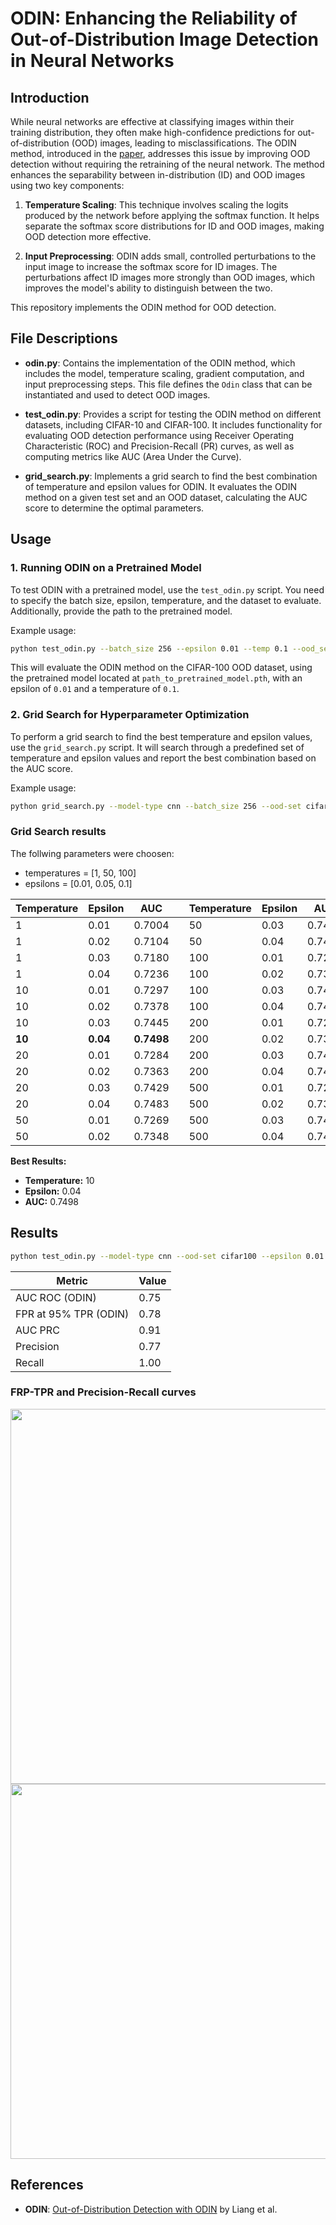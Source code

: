 # ODIN: Enhancing the Reliability of Out-of-Distribution Image Detection in Neural Networks

## Introduction

While neural networks are effective at classifying images within their training distribution, they often make high-confidence predictions for out-of-distribution (OOD) images, leading to misclassifications. The ODIN method, introduced in the [paper](https://arxiv.org/abs/1706.02690), addresses this issue by improving OOD detection without requiring the retraining of the neural network. The method enhances the separability between in-distribution (ID) and OOD images using two key components:

1. **Temperature Scaling**: This technique involves scaling the logits produced by the network before applying the softmax function. It helps separate the softmax score distributions for ID and OOD images, making OOD detection more effective.
   
2. **Input Preprocessing**: ODIN adds small, controlled perturbations to the input image to increase the softmax score for ID images. The perturbations affect ID images more strongly than OOD images, which improves the model's ability to distinguish between the two.

This repository implements the ODIN method for OOD detection.

## File Descriptions

- **odin.py**: Contains the implementation of the ODIN method, which includes the model, temperature scaling, gradient computation, and input preprocessing steps. This file defines the `Odin` class that can be instantiated and used to detect OOD images.

- **test_odin.py**: Provides a script for testing the ODIN method on different datasets, including CIFAR-10 and CIFAR-100. It includes functionality for evaluating OOD detection performance using Receiver Operating Characteristic (ROC) and Precision-Recall (PR) curves, as well as computing metrics like AUC (Area Under the Curve).

- **grid_search.py**: Implements a grid search to find the best combination of temperature and epsilon values for ODIN. It evaluates the ODIN method on a given test set and an OOD dataset, calculating the AUC score to determine the optimal parameters.

## Usage

### 1. **Running ODIN on a Pretrained Model**

To test ODIN with a pretrained model, use the `test_odin.py` script. You need to specify the batch size, epsilon, temperature, and the dataset to evaluate. Additionally, provide the path to the pretrained model.

Example usage:
```bash
python test_odin.py --batch_size 256 --epsilon 0.01 --temp 0.1 --ood_set cifar100 --pretrained path_to_pretrained_model.pth --verbose
```

This will evaluate the ODIN method on the CIFAR-100 OOD dataset, using the pretrained model located at `path_to_pretrained_model.pth`, with an epsilon of `0.01` and a temperature of `0.1`.

### 2. **Grid Search for Hyperparameter Optimization**

To perform a grid search to find the best temperature and epsilon values, use the `grid_search.py` script. It will search through a predefined set of temperature and epsilon values and report the best combination based on the AUC score.

Example usage:
```bash
python grid_search.py --model-type cnn --batch_size 256 --ood-set cifar100 --model-path checkpoints\cnn_model_ep50 --verbose
```
### Grid Search results
The follwing parameters were choosen:
- temperatures = [1, 50, 100]
- epsilons = [0.01, 0.05, 0.1]

| Temperature | Epsilon | AUC     | | Temperature | Epsilon | AUC     |
|-------------|---------|---------|-|-------------|---------|---------|
| 1           | 0.01    | 0.7004  | | 50          | 0.03    | 0.7414  |
| 1           | 0.02    | 0.7104  | | 50          | 0.04    | 0.7467  |
| 1           | 0.03    | 0.7180  | | 100         | 0.01    | 0.7263  |
| 1           | 0.04    | 0.7236  | | 100         | 0.02    | 0.7341  |
| 10          | 0.01    | 0.7297  | | 100         | 0.03    | 0.7408  |
| 10          | 0.02    | 0.7378  | | 100         | 0.04    | 0.7461  |
| 10          | 0.03    | 0.7445  | | 200         | 0.01    | 0.7260  |
| **10**          | **0.04**    | **0.7498**  ||  200         | 0.02    | 0.7338  |
| 20          | 0.01    | 0.7284  | | 200         | 0.03    | 0.7404  |
| 20          | 0.02    | 0.7363  | | 200         | 0.04    | 0.7457  |
| 20          | 0.03    | 0.7429  | | 500         | 0.01    | 0.7258  |
| 20          | 0.04    | 0.7483  | | 500         | 0.02    | 0.7336  |
| 50          | 0.01    | 0.7269  | | 500         | 0.03    | 0.7402  |
| 50          | 0.02    | 0.7348  | | 500         | 0.04    | 0.7455  |



**Best Results:**
- **Temperature:** 10
- **Epsilon:** 0.04
- **AUC:** 0.7498

## Results

```bash
python test_odin.py --model-type cnn --ood-set cifar100 --epsilon 0.01 --temp 1 --model-path checkpoints\cnn_model_ep50 --verbose 
```

| Metric                  | Value  |
|-------------------------|--------|
| AUC ROC (ODIN)          | 0.75   |
| FPR at 95% TPR (ODIN)   | 0.78   |
| AUC PRC                 | 0.91   |
| Precision               | 0.77   |
| Recall                  | 1.00   |

### FRP-TPR and Precision-Recall curves
<p align="center">
  <img src="https://github.com/user-attachments/assets/79b4802c-4c1e-46b2-94dd-fac51ff0072a" width="600"/>
  <img src="https://github.com/user-attachments/assets/9b9675d9-f037-4f8b-a611-fa4491706fe3" width="600"/>
</p>


## References

- **ODIN**: [Out-of-Distribution Detection with ODIN](https://arxiv.org/abs/1706.02690) by Liang et al.
